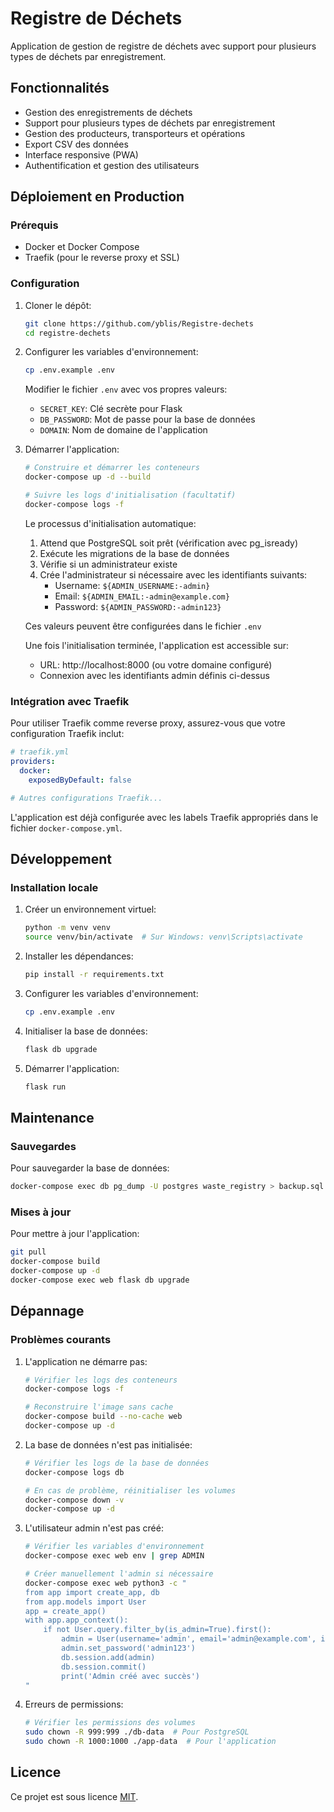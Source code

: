 # Registre de Déchets

Application de gestion de registre de déchets avec support pour plusieurs types de déchets par enregistrement.

## Fonctionnalités

- Gestion des enregistrements de déchets
- Support pour plusieurs types de déchets par enregistrement
- Gestion des producteurs, transporteurs et opérations
- Export CSV des données
- Interface responsive (PWA)
- Authentification et gestion des utilisateurs

## Déploiement en Production

### Prérequis

- Docker et Docker Compose
- Traefik (pour le reverse proxy et SSL)

### Configuration

1. Cloner le dépôt:
   ```bash
   git clone https://github.com/yblis/Registre-dechets
   cd registre-dechets
   ```

2. Configurer les variables d'environnement:
   ```bash
   cp .env.example .env
   ```
   
   Modifier le fichier `.env` avec vos propres valeurs:
   - `SECRET_KEY`: Clé secrète pour Flask
   - `DB_PASSWORD`: Mot de passe pour la base de données
   - `DOMAIN`: Nom de domaine de l'application

3. Démarrer l'application:
   ```bash
   # Construire et démarrer les conteneurs
   docker-compose up -d --build
   
   # Suivre les logs d'initialisation (facultatif)
   docker-compose logs -f
   ```

   Le processus d'initialisation automatique:
   1. Attend que PostgreSQL soit prêt (vérification avec pg_isready)
   2. Exécute les migrations de la base de données
   3. Vérifie si un administrateur existe
   4. Crée l'administrateur si nécessaire avec les identifiants suivants:
      - Username: `${ADMIN_USERNAME:-admin}`
      - Email: `${ADMIN_EMAIL:-admin@example.com}`
      - Password: `${ADMIN_PASSWORD:-admin123}`
      
   Ces valeurs peuvent être configurées dans le fichier `.env`

   Une fois l'initialisation terminée, l'application est accessible sur:
   - URL: http://localhost:8000 (ou votre domaine configuré)
   - Connexion avec les identifiants admin définis ci-dessus

### Intégration avec Traefik

Pour utiliser Traefik comme reverse proxy, assurez-vous que votre configuration Traefik inclut:

```yaml
# traefik.yml
providers:
  docker:
    exposedByDefault: false

# Autres configurations Traefik...
```

L'application est déjà configurée avec les labels Traefik appropriés dans le fichier `docker-compose.yml`.

## Développement

### Installation locale

1. Créer un environnement virtuel:
   ```bash
   python -m venv venv
   source venv/bin/activate  # Sur Windows: venv\Scripts\activate
   ```

2. Installer les dépendances:
   ```bash
   pip install -r requirements.txt
   ```

3. Configurer les variables d'environnement:
   ```bash
   cp .env.example .env
   ```

4. Initialiser la base de données:
   ```bash
   flask db upgrade
   ```

5. Démarrer l'application:
   ```bash
   flask run
   ```

## Maintenance

### Sauvegardes

Pour sauvegarder la base de données:

```bash
docker-compose exec db pg_dump -U postgres waste_registry > backup.sql
```

### Mises à jour

Pour mettre à jour l'application:

```bash
git pull
docker-compose build
docker-compose up -d
docker-compose exec web flask db upgrade
```

## Dépannage

### Problèmes courants

1. L'application ne démarre pas:
   ```bash
   # Vérifier les logs des conteneurs
   docker-compose logs -f
   
   # Reconstruire l'image sans cache
   docker-compose build --no-cache web
   docker-compose up -d
   ```

2. La base de données n'est pas initialisée:
   ```bash
   # Vérifier les logs de la base de données
   docker-compose logs db
   
   # En cas de problème, réinitialiser les volumes
   docker-compose down -v
   docker-compose up -d
   ```

3. L'utilisateur admin n'est pas créé:
   ```bash
   # Vérifier les variables d'environnement
   docker-compose exec web env | grep ADMIN
   
   # Créer manuellement l'admin si nécessaire
   docker-compose exec web python3 -c "
   from app import create_app, db
   from app.models import User
   app = create_app()
   with app.app_context():
       if not User.query.filter_by(is_admin=True).first():
           admin = User(username='admin', email='admin@example.com', is_admin=True, active=True)
           admin.set_password('admin123')
           db.session.add(admin)
           db.session.commit()
           print('Admin créé avec succès')
   "
   ```

4. Erreurs de permissions:
   ```bash
   # Vérifier les permissions des volumes
   sudo chown -R 999:999 ./db-data  # Pour PostgreSQL
   sudo chown -R 1000:1000 ./app-data  # Pour l'application
   ```

## Licence

Ce projet est sous licence [MIT](LICENSE).
